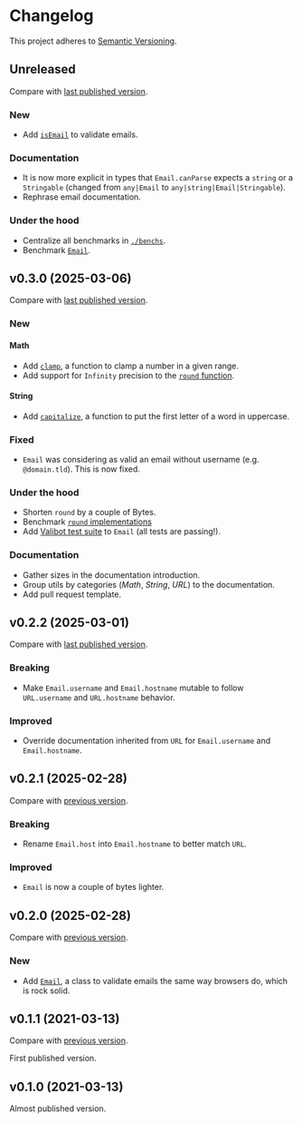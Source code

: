 # Changelog

This project adheres to [Semantic Versioning](https://semver.org/spec/v2.0.0.html).

## Unreleased

<!-- Nothing for now. -->

<!-- ⚠️ Before a new release, make sure the documentation doesn't contain any **unreleased** mention.  -->

Compare with [last published version](https://github.com/frontacles/frontacles/compare/0.2.3...main).

### New

- Add [`isEmail`](./README.md#isemail) to validate emails.

### Documentation

- It is now more explicit in types that `Email.canParse` expects a `string` or a `Stringable` (changed from `any|Email` to `any|string|Email|Stringable`).
- Rephrase email documentation.

### Under the hood

- Centralize all benchmarks in [`./benchs`](./benchs).
- Benchmark [`Email`](./benchs/url).

## v0.3.0 (2025-03-06)

Compare with [last published version](https://github.com/frontacles/frontacles/compare/0.2.2...0.2.3).

### New

#### Math

- Add [`clamp`](./README.md#clamp), a function to clamp a number in a given range.
- Add support for `Infinity` precision to the [`round` function](./README.md#round).

#### String

- Add [`capitalize`](./README.md#capitalize), a function to put the first letter of a word in uppercase.

### Fixed

- `Email` was considering as valid an email without username (e.g. `@domain.tld`). This is now fixed.

### Under the hood

- Shorten `round` by a couple of Bytes.
- Benchmark [`round` implementations](./benchs/math)
- Add [Valibot test suite](./src/url/test-utils/valibot-suite.js) to `Email` (all tests are passing!).

### Documentation

- Gather sizes in the documentation introduction.
- Group utils by categories (_Math_, _String_, _URL_)  to the documentation.
- Add pull request template.

## v0.2.2 (2025-03-01)

Compare with [last published version](https://github.com/frontacles/frontacles/compare/0.2.1...0.2.2).

### Breaking

- Make `Email.username` and `Email.hostname` mutable to follow `URL.username` and `URL.hostname` behavior.

### Improved

- Override documentation inherited from `URL` for `Email.username` and `Email.hostname`.

## v0.2.1 (2025-02-28)

Compare with [previous version](https://github.com/frontacles/frontacles/compare/0.2.0...0.2.1).

### Breaking

- Rename `Email.host` into `Email.hostname` to better match `URL`.

### Improved

- `Email` is now a couple of bytes lighter.

## v0.2.0 (2025-02-28)

Compare with [previous version](https://github.com/frontacles/frontacles/compare/dda10c3...0.2.0).

### New

- Add [`Email`](./README.md#email), a class to validate emails the same way browsers do, which is rock solid.

## v0.1.1 (2021-03-13)

Compare with [previous version](https://github.com/frontacles/frontacles/compare/986c759...dda10c3).

First published version.

## v0.1.0 (2021-03-13)

Almost published version.
